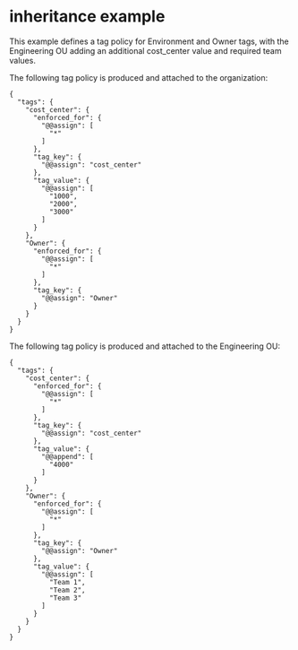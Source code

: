 # inheritance example

This example defines a tag policy for Environment and Owner tags, with the Engineering OU adding an additional cost_center value and required team values. 

The following tag policy is produced and attached to the organization:

```
{
  "tags": {
    "cost_center": {
      "enforced_for": {
        "@@assign": [
          "*"
        ]
      },
      "tag_key": {
        "@@assign": "cost_center"
      },
      "tag_value": {
        "@@assign": [
          "1000",
          "2000",
          "3000"
        ]
      }
    },
    "Owner": {
      "enforced_for": {
        "@@assign": [
          "*"
        ]
      },
      "tag_key": {
        "@@assign": "Owner"
      }
    }
  }
}
```

The following tag policy is produced and attached to the Engineering OU:

```
{
  "tags": {
    "cost_center": {
      "enforced_for": {
        "@@assign": [
          "*"
        ]
      },
      "tag_key": {
        "@@assign": "cost_center"
      },
      "tag_value": {
        "@@append": [
          "4000"
        ]
      }
    },
    "Owner": {
      "enforced_for": {
        "@@assign": [
          "*"
        ]
      },
      "tag_key": {
        "@@assign": "Owner"
      },
      "tag_value": {
        "@@assign": [
          "Team 1",
          "Team 2",
          "Team 3"
        ]
      }
    }
  }
}
```
